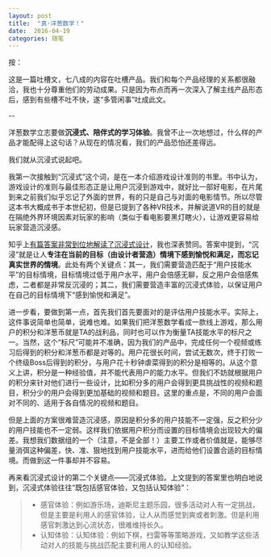```yaml
---
layout: post
title:  "真·洋葱数学！"
date:  2016-04-19
categories: 随笔
---
```


按：

这是一篇吐槽文，七八成的内容在吐槽产品。我们和每个产品经理的关系都很融洽，我也十分尊重他们的劳动成果。只是因为布点而再一次深入了解主线产品形态后，感到有些槽不吐不快，遂“多管闲事”吐成此文。

--


洋葱数学立志要做**沉浸式、陪伴式的学习体验**。我曾不止一次地想过，什么样的产品才能配得上这句话？从现在的情况看，我们的产品恐怕还差得远。  

我们就从沉浸式说起吧。  

我第一次接触到“沉浸式”这个词，是在一本介绍游戏设计准则的书里。书中认为，游戏设计的准则与最佳形态正是让用户沉浸到游戏中，就好比一部好电影，在片尾到来之前我们似乎忘记了外面的世界，有的只是自己与对面的电影情节。所以尽管这本书大概成书于本世纪初，但是已提到了各种VR技术，并解说道VR的目的就是在隔绝外界环境因素对玩家的影响（类似于看电影要黑灯瞎火），让游戏更容易给玩家营造沉浸感。  

知乎上[有篇答案非常到位地解读了沉浸式设计](http://zhihu.com/question/19604582/answer/19537511 )，我也深表赞同。答案中提到，“沉浸”就是让人**专注在当前的目标（由设计者营造）情境下感到愉悦和满足，而忘记真实世界的情境**。此处有两个关键点：其一，我们需要营造匹配于“用户技能水平”的目标情境，目标情境过低于用户水平，用户会倍感无聊，反之用户会倍感焦虑，二者都是非常反沉浸的；其二，我们需要营造丰富的沉浸式体验，以保证用户在自己的目标情境下“感到愉悦和满足”。

进一步看，要做到第一点，首先我们首先要面对的是评估用户技能水平。实际上，这件事说简单也简单，说难也难。如果我们把洋葱数学看成一款线上游戏，那么用户的积分和洋葱币就是TA的战利品，同时也可以作为衡量TA技能水平的标尺之一。当然，这个“标尺”可能并不准确，因为我们的产品中，完成任何一个视频或练习后得到的积分和洋葱币都是对等的。用户花很长时间，尝试无数次，终于打败一个终级Boss后得到的积分，与用户花十秒钟虐菜得到的积分是相等的。从这个意义上讲，积分是一种经验值，并不能代表用户的能力水平。但我们不妨就根据用户的积分来针对他们进行一些设计，比如积分多的用户会得到更具挑战性的视频和题目，积分少的用户会得到更加基础的视频和题目。这里的重点是，不同的用户会面对不同的、适用于各自情况的视频和题目。

但是上面的方案很难营造沉浸感，原因是积分多的用户技能不一定强，反之积分少的用户技能也不一定弱。这样我们依据用户积分而设置的目标情境会出现较大的偏差。我想我们数据组的一个（注意，不是全部！）主要工作或者价值就是，能够尽量消弭这种偏差，快、准、狠地找到用户技能水平，进而给他们设置合适的目标情境。而做到这一件事却并不容易。

再来看沉浸式设计的第二个关键点——沉浸式体验。上文提到的答案里也明白地说到，沉浸式体验往往“既包括感官体验，又包括认知体验”：
> * 感官体验：例如游乐场，迪斯尼主题乐园，很多活动对人有一定挑战，但是主要是利用人的感官体验，让人从而感觉到爽或者刺激。但是利用感官刺激达到心流状态，很难维持长久。
> * 认知体验：认知体验：例如下棋，扫雷等等策略游戏，又如教学这些活动对人的技能与挑战匹配主要利用人的认知经验。

